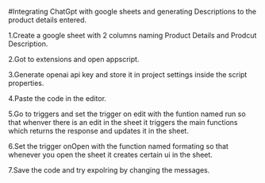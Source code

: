 #Integrating ChatGpt with google sheets and generating Descriptions to the product details entered.

1.Create a google sheet with 2 columns naming Product Details and Prodcut Description.

2.Got to extensions and open appscript.

3.Generate openai api key and store it in project settings inside the script properties.

4.Paste the code in the editor.

5.Go to triggers and set the trigger on edit with the funtion named run so that whenver there is an edit in the sheet it triggers the main functions which returns the response and updates it in the sheet.

6.Set the trigger onOpen with the function named formating so that whenever you open the sheet it creates certain ui in the sheet.

7.Save the code and try expolring by changing the messages.
